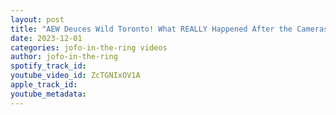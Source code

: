 ```yaml
---
layout: post
title: "AEW Deuces Wild Toronto! What REALLY Happened After the Cameras Stopped Rolling? Unbelievable Chaos"
date: 2023-12-01
categories: jofo-in-the-ring videos
author: jofo-in-the-ring
spotify_track_id: 
youtube_video_id: ZcTGNIxOV1A
apple_track_id: 
youtube_metadata: 
---
```

